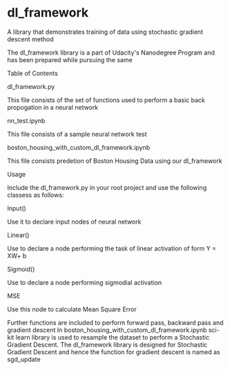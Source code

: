 # dl_framework

A library that demonstrates training of data using stochastic gradient descent method

The dl_framework library is a part of Udacity's Nanodegree Program and has been prepared while pursuing the same

Table of Contents

dl_framework.py

This file consists of the set of functions used to perform a basic back propogation in a neural network

nn_test.ipynb

This file consists of a sample neural network test

boston_housing_with_custom_dl_framework.ipynb

This file consists predetion of Boston Housing Data using our dl_framework

Usage

Include the dl_framework.py in your root project and use the following classess as follows:

Input()

Use it to declare input nodes of neural network

Linear()

Use to declare a node performing the task of linear activation of form Y = XW+ b

Sigmoid()

Use to declare a node performing sigmodial activation

MSE

Use this node to calculate Mean Square Error

Further functions are included to perform forward pass, backward pass and gradient descent
In boston_housing_with_custom_dl_framework.ipynb  sci-kit learn library is used to resample the dataset to perform a Stochastic Gradient Descent. 
The dl_framework library is designed for Stochastic Gradient Descent and hence the function for gradient descent is named as sgd_update
